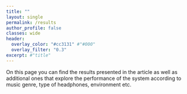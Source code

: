 ```yaml
---
title: ""
layout: single
permalink: /results
author_profile: false
classes: wide
header:
  overlay_color: "#cc3131" #"#000"
  overlay_filter: "0.3"
excerpt: #"title"
---
```


On this page you can find the results presented in the article as well as additional ones that explore the performance of the system according to music genre, type of headphones, environment etc. 